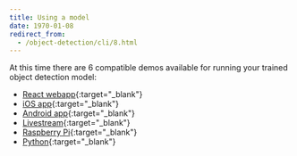 ```yaml
---
title: Using a model
date: 1970-01-08
redirect_from:
  - /object-detection/cli/8.html
---
```

At this time there are 6 compatible demos available for running your trained object detection model:
- [React webapp](https://github.com/cloud-annotations/object-detection-react){:target="_blank"}
- [iOS app](https://github.com/cloud-annotations/object-detection-ios){:target="_blank"}
- [Android app](https://github.com/cloud-annotations/object-detection-android){:target="_blank"}
- [Livestream](https://github.com/cloud-annotations/object-detection-live-stream){:target="_blank"}
- [Raspberry Pi](https://github.com/cloud-annotations/raspberrypi-streaming-object-detection){:target="_blank"}
- [Python](https://github.com/cloud-annotations/object-detection-python){:target="_blank"}

